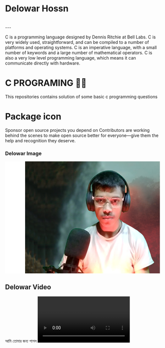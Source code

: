<!--markdown tutorial-->
# Delowar Hossn 
<br/> 
---
<p>
C is a programming language designed by Dennis Ritchie at Bell Labs. C is very widely used, straightforward, and can be compiled to a number of platforms and operating systems. C is an imperative language, with a small number of keywords and a large number of mathematical operators. C is also a very low level programming language, which means it can communicate directly with hardware.
</p>  

# C PROGRAMING 👨‍💻
This repositories contains solution of some basic c programming questions
# Package icon
Sponsor open source projects you depend on
Contributors are working behind the scenes to make open source better for everyone—give them the help and recognition they deserve.
### Delowar Image  
<!-- ![profile](./Video/Delowar%20Photo1.png)-->
<img src="./Video/Delowar Photo1.png" width="" title="Delowar Hossan"/>

## Delowar Video  
<!DOCTYPE html>
<html>
<head>
    <title></title>
</head>
<body>
    <h>আমি তোমার জন্য পাগল</h>
    <video width="" height="" controls>
        <source src="./Video/10 আমি তোমার জন্য পাগল sad love story - Prio.mp4" type="video/mp4">
        আপনার ব্রাউজার ভিডিও সাপোর্ট করে না।
    </video>  
</body>
</html>
